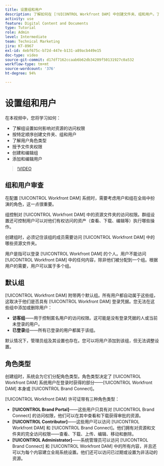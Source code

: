 ```yaml
---
title: 设置组和用户
description: 了解如何在 [!UICONTROL Workfront DAM] 中创建文件夹、组和用户。了解用户角色类型并授予文件夹权限。
activity: use
feature: Digital Content and Documents
type: Tutorial
role: Admin
level: Intermediate
team: Technical Marketing
jira: KT-8967
exl-id: 4ebf675c-b72d-447e-b131-a89acb449e15
doc-type: video
source-git-commit: d17df7162ccaab6b62db34209f50131927c0a532
workflow-type: tm+mt
source-wordcount: '376'
ht-degree: 94%

---
```


# 设置组和用户

在本视频中，您将学习如何：

* 了解组设置如何影响对资源的访问权限
* 按特定顺序创建文件夹、组和用户
* 了解用户角色类型
* 授予文件夹权限
* 创建和编辑组
* 添加和编辑用户

>[!VIDEO](https://video.tv.adobe.com/v/335230/?quality=12&learn=on&enablevpops)

## 组和用户审查

在配置 [!UICONTROL Workfront DAM] 系统时，需要考虑用户和组在全局中扮演的角色，这一点很重要。

组控制对 [!UICONTROL Workfront DAM] 中的资源文件夹的访问权限。群组设置还可控制用户可以对他们有权访问的资产（查看、下载、编辑等）执行哪些操作。

创建组时，必须记住该组的成员需要访问 [!UICONTROL Workfront DAM] 中的哪些资源文件夹。

用户是指可以登录 [!UICONTROL Workfront DAM] 的个人。用户不能访问 [!UICONTROL Workfront DAM] 中的任何内容，除非他们被分配到一个组。根据用户的需要，用户可以属于多个组。

## 默认组

[!UICONTROL Workfront DAM] 附带两个默认组。所有用户都自动属于这些组，这取决于他们是否具有 [!UICONTROL Workfront DAM] 登录凭据。您无法在这些组中添加或删除用户：

* **访客组**——用于控制匿名用户的访问权限。这可能是没有登录凭据的人或当前未登录的用户。
* **已登录**&#x200B;组——所有已登录的用户都属于该组。

默认情况下，管理员组及其设置也存在。您可以将用户添加到该组，但无法调整设置。

## 角色类型

创建组时，系统会为它们分配角色类型。角色类型决定了 [!UICONTROL Workfront DAM] 系统用户在登录时获得的部分——[!UICONTROL Workfront DAM] 本身或 [!UICONTROL Brand Connect]。

[!UICONTROL Workfront DAM] 许可证带有三种角色类型：

* **[!UICONTROL Brand Portal]**——这些用户只具有对 [!UICONTROL Brand Connect] 的访问权限，他们可以在其中查看和下载获得审批的资源。
* **[!UICONTROL Contributor]**——这些用户可以访问 [!UICONTROL Workfront DAM] 和 [!UICONTROL Brand Connect]。他们拥有对资源和文件夹的完全访问权限——查看、下载、上传、编辑、移动和删除。
* **[!UICONTROL Administrator]**——系统管理员可以访问 [!UICONTROL Brand Connect] 和 [!UICONTROL Workfront DAM] 中的所有内容，并且还可以为每个内容建立全局系统设置。他们还可以访问已过期或设置为非活动的资源。

<!-- 
Learn more graphic & documentation article link, below
* Understanding the difference between Workfront licenses and Workfront DAM role types
* -->
